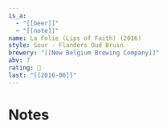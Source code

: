 ```yaml
---
is_a:
  - "[[beer]]"
  - "[[note]]"
name: La Folie (Lips of Faith) (2016)
style: Sour - Flanders Oud Bruin
brewery: "[[New Belgium Brewing Company]]"
abv: 7
rating: 🤞
last: "[[2016-06]]"
---
```

# Notes

